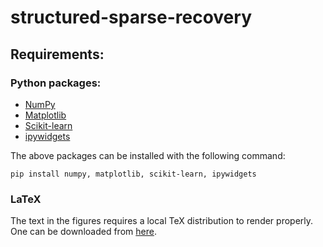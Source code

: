 # structured-sparse-recovery

## Requirements:

### Python packages:
- [NumPy](https://pypi.org/project/numpy/ )
- [Matplotlib](https://pypi.org/project/matplotlib/)
- [Scikit-learn](https://pypi.org/project/scikit-learn/)
- [ipywidgets](https://pypi.org/project/ipywidgets/)

The above packages can be installed with the following command:

`pip install numpy, matplotlib, scikit-learn, ipywidgets`

### LaTeX

The text in the figures requires a local TeX distribution to render properly. One can be downloaded from [here](https://miktex.org/download).